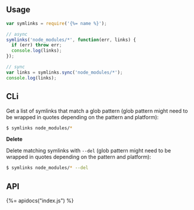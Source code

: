 ## Usage

```js
var symlinks = require('{%= name %}');

// async
symlinks('node_modules/*', function(err, links) {
  if (err) throw err;
  console.log(links);
});

// sync
var links = symlinks.sync('node_modules/*');
console.log(links);
```

## CLi

Get a list of symlinks that match a glob pattern (glob pattern might need to be wrapped in quotes depending on the pattern and platform):

```sh
$ symlinks node_modules/*
```

**Delete**

Delete matching symlinks with `--del` (glob pattern might need to be wrapped in quotes depending on the pattern and platform):

```sh
$ symlinks node_modules/* --del
```

## API 
{%= apidocs("index.js") %}